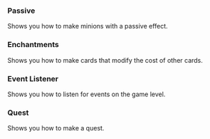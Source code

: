 ### Passive
Shows you how to make minions with a passive effect.

### Enchantments
Shows you how to make cards that modify the cost of other cards.

### Event Listener
Shows you how to listen for events on the game level.

### Quest
Shows you how to make a quest.
